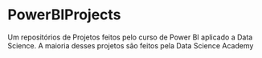 # PowerBIProjects
Um repositórios de Projetos feitos pelo curso de Power BI aplicado a Data Science.
A maioria desses projetos são feitos pela Data Science Academy
